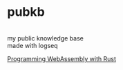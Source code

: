 # pubkb
<br>my public knowledge base 
<br>made with logseq

[Programming WebAssembly with Rust](https://github.com/kosengan/cskb/blob/main/pages/Programming%20WebAssembly%20with%20Rust.org)

